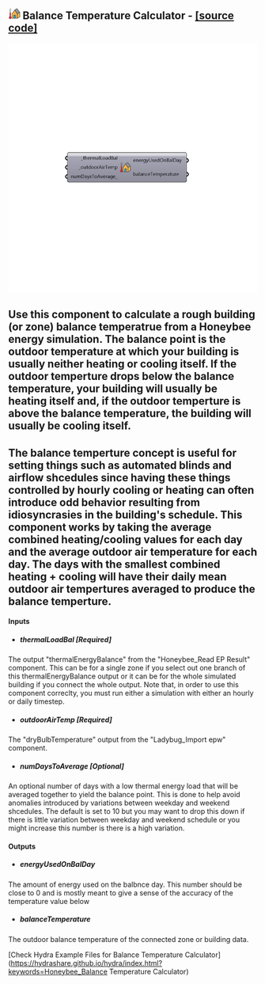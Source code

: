 ## ![](../../images/icons/Balance_Temperature_Calculator.png) Balance Temperature Calculator - [[source code]](https://github.com/ladybug-tools/honeybee-legacy/tree/master/src/Honeybee_Balance%20Temperature%20Calculator.py)

![](../../images/components/Balance_Temperature_Calculator.png)

Use this component to calculate a rough building (or zone) balance temperatrue from a Honeybee energy simulation.  The balance point is the outdoor temperature at which your building is usually neither heating or cooling itself.  If the outdoor temperture drops below the balance temperature, your building will usually be heating itself and, if the outdoor temperture is above the balance temperature, the building will usually be cooling itself.
 - 
 The balance temperture concept is useful for setting things such as automated blinds and airflow shcedules since having these things controlled by hourly cooling or heating can often introduce odd behavior resulting from idiosyncrasies in the building's schedule.
 This component works by taking the average combined heating/cooling values for each day and the average outdoor air temperature for each day.  The days with the smallest combined heating + cooling will have their daily mean outdoor air tempertures averaged to produce the balance temperture.
 -
 

#### Inputs
* ##### thermalLoadBal [Required]
The output "thermalEnergyBalance" from the "Honeybee_Read EP Result" component.  This can be for a single zone if you select out one branch of this thermalEnergyBalance output or it can be for the whole simulated building if you connect the whole output.  Note that, in order to use this component correclty, you must run either a simulation with either an hourly or daily timestep.
* ##### outdoorAirTemp [Required]
The "dryBulbTemperature" output from the "Ladybug_Import epw" component.
* ##### numDaysToAverage [Optional]
An optional number of days with a low thermal energy load that will be averaged together to yield the balance point.  This is done to help avoid anomalies introduced by variations between weekday and weekend shcedules.  The default is set to 10 but you may want to drop this down if there is little variation between weekday and weekend schedule or you might increase this number is there is a high variation.

#### Outputs
* ##### energyUsedOnBalDay
The amount of energy used on the balbnce day.  This number should be close to 0 and is mostly meant to give a sense of the accuracy of the temperature value below
* ##### balanceTemperature
The outdoor balance temperature of the connected zone or building data.


[Check Hydra Example Files for Balance Temperature Calculator](https://hydrashare.github.io/hydra/index.html?keywords=Honeybee_Balance Temperature Calculator)